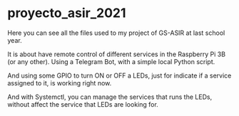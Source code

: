 # proyecto_asir_2021

Here you can see all the files used to my project of GS-ASIR at last school year.

It is about have remote control of different services in the Raspberry Pi 3B (or any other).
Using a Telegram Bot, with a simple local Python script.

And using some GPIO to turn ON or OFF a LEDs, just for indicate if a service assigned to it, is working right now.

And with Systemctl, you can manage the services that runs the LEDs, without affect the service that LEDs are looking for.
